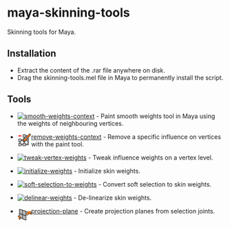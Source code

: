 # maya-skinning-tools
Skinning tools for Maya.

## Installation
* Extract the content of the .rar file anywhere on disk.
* Drag the skinning-tools.mel file in Maya to permanently install the script.

## Tools
* <img align="left" src="icons/ST_paintSmoothWeightsCtx.png?raw=true">[smooth-weights-context](scripts/skinning/tools/smooth_weights_context/README.md) - Paint smooth weights tool in Maya using the weights of neighbouring vertices.

* <img align="left" src="icons/ST_paintRemoveWeightsCtx.png?raw=true">[remove-weights-context](scripts/skinning/tools/remove_weights_context/README.md) - Remove a specific influence on vertices with the paint tool.

* <img align="left" src="icons/ST_tweakVertexWeights.png?raw=true">[tweak-vertex-weights](scripts/skinningTools/tweakVertexWeights/README.md) - Tweak influence weights on a vertex level.

* <img align="left" src="icons/ST_initializeWeights.png?raw=true">[initialize-weights](scripts/skinning/tools/initialize_weights/README.md) - Initialize skin weights.

* <img align="left" src="icons/ST_softSelectionToWeights.png?raw=true">[soft-selection-to-weights](scripts/skinningTools/softSelectionToWeights/README.md) - Convert soft selection to skin weights.

* <img align="left" src="icons/ST_delinearWeights.png?raw=true">[delinear-weights](scripts/skinning/tools/delinear_weights/README.md) - De-linearize skin weights.

* <img align="left" src="icons/ST_projectionPlane.png?raw=true">[projection-plane](scripts/skinning/tools/projection_plane/README.md) - Create projection planes from selection joints.